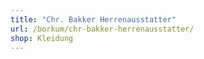 ```yaml
---
title: "Chr. Bakker Herrenausstatter"
url: /borkum/chr-bakker-herrenausstatter/
shop: Kleidung
---
```

